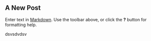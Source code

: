 ## A New Post

Enter text in [Markdown](http://daringfireball.net/projects/markdown/). Use the toolbar above, or click the **?** button for formatting help.

dsvsdvdsv
